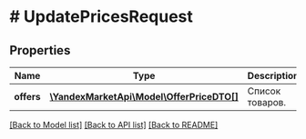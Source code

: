 # # UpdatePricesRequest

## Properties

Name | Type | Description | Notes
------------ | ------------- | ------------- | -------------
**offers** | [**\YandexMarketApi\Model\OfferPriceDTO[]**](OfferPriceDTO.md) | Список товаров. |

[[Back to Model list]](../../README.md#models) [[Back to API list]](../../README.md#endpoints) [[Back to README]](../../README.md)
